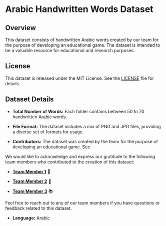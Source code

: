 # Arabic Handwritten Words Dataset

## Overview

This dataset consists of handwritten Arabic words created by our team for the purpose of developing an educational game. The dataset is intended to be a valuable resource for educational and research purposes.

## License

This dataset is released under the MIT License. See the [LICENSE](LICENSE) file for details.

## Dataset Details

- **Total Number of Words:** Each folder contains between 50 to 70 handwritten Arabic words.

- **File Format:** The dataset includes a mix of PNG and JPG files, providing a diverse set of formats for usage.

- **Contributors:** The dataset was created by the team for the purpose of developing an educational game. See 

We would like to acknowledge and express our gratitude to the following team members who contributed to the creation of this dataset:

- **[Team Member 1](https://github.com/teammember1)** 🚀

- **[Team Member 2](https://github.com/teammember2)** 🔧

- **[Team Member 3](https://github.com/teammember3)** 📚

Feel free to reach out to any of our team members if you have questions or feedback related to this dataset.


- **Language:** Arabic
